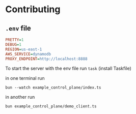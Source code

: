 # Contributing

## `.env` file

```ini
PRETTY=1
DEBUG=1
REGION=us-east-1
AWS_SERVICE=dynamodb
PROXY_ENDPOINT=http://localhost:8888
```

To start the server with the env file run `task` (install Taskfile)

in one terminal run
```
bun --watch example_control_plane/index.ts
```

in another run
```
bun example_control_plane/demo_client.ts
```